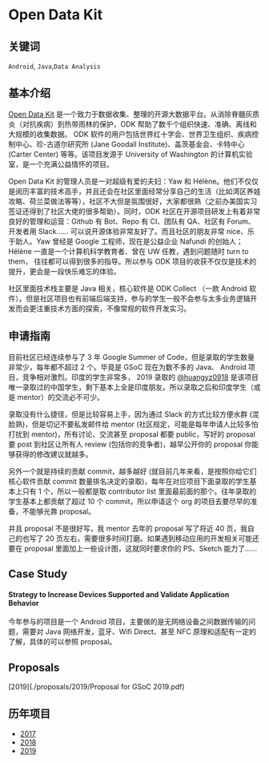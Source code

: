 
# Open Data Kit

## 关键词
`Android`, `Java`,`Data Analysis`

## 基本介绍

[Open Data Kit](https://opendatakit.org/) 是一个致力于数据收集、整理的开源大数据平台。从消除脊髓灰质炎（对抗疾病）到热带雨林的保护，ODK 帮助了数千个组织快速、准确、离线和大规模的收集数据。 ODK 软件的用户包括世界红十字会、世界卫生组织、疾病控制中心、珍-古道尔研究所 (Jane Goodall Institute)、盖茨基金会、卡特中心 (Carter Center) 等等。该项目发源于 University of Washington 的计算机实验室，是一个充满公益情怀的项目。

Open Data Kit 的管理人员是一对超级有爱的夫妇：Yaw 和 Hélène。他们不仅仅是阅历丰富的技术高手，并且还会在社区里面经常分享自己的生活（比如湾区养娃攻略、荷兰菜做法等等），社区不大但是氛围很好，大家都很熟（之前办美国实习签证还得到了社区大佬的很多帮助）。同时，ODK 社区在开源项目研发上有着非常良好的管理和运营：Github 有 Bot、Repo 有 CI、团队有 QA、社区有 Forum、开发者用 Slack…… 可以说开源体验非常友好了。而且社区的朋友非常 nice、乐于助人。Yaw 曾经是 Google 工程师，现在是公益企业 Nafundi 的创始人；Hélène 一直是一个计算机科学教育者、曾在 UW 任教，遇到问题随时 turn to them， 往往都可以得到很多的指导。所以参与 ODK 项目的收获不仅仅是技术的提升，更会是一段快乐难忘的体验。

社区里面技术栈主要是 Java 相关，核心软件是 ODK Collect （一款 Android 软件）。但是社区项目也有前端后端支持，参与的学生一般不会参与太多业务逻辑开发而会更注重技术方面的探索，不像常规的软件开发实习。


## 申请指南

目前社区已经连续参与了 3 年 Google Summer of Code，但是录取的学生数量非常少，每年都不超过 2 个。毕竟是 GSoC 现在为数不多的 Java、 Android 项目，竞争相对激烈。印度的学生非常多， 2019 录取的 [@huangyz0918](https://github.com/huangyz0918) 是该项目唯一录取过的中国学生，剩下基本上全是印度朋友。所以录取之后和印度学生（或是 mentor）的交流必不可少。

录取没有什么捷径，但是比较容易上手，因为通过 Slack 的方式比较方便水群 (混脸熟)，但是切记不要私发邮件给 mentor (社区规定，可能是每年申请人比较多怕打扰到 mentor)，所有讨论、交流甚至 proposal 都要 public，写好的 proposal 要 post 到社区让所有人 review (包括你的竞争者)，越早公开你的 proposal 你能够获得的修改建议就越多。

另外一个就是持续的贡献 commit，越多越好 (就目前几年来看，是按照你给它们核心软件贡献 commit 数量排名决定的录取)，每年在对应项目下面录取的学生基本上只有 1 个，所以一般都是取 contributor list 里面最前面的那个。往年录取的学生基本上都贡献了超过 10 个 commit，所以申请这个 org 的项目去要尽早的准备，不能够光靠 proposal。

并且 proposal 不是很好写，我 mentor 去年的 proposal 写了将近 40 页，我自己的也写了 20 页左右，需要很多时间打磨。如果遇到移动应用的开发相关可能还要在 proposal 里面加上一些设计图，这就同时要求你的 PS、Sketch 能力了……

## Case Study

#### Strategy to Increase Devices Supported and Validate Application Behavior

今年参与的项目是一个 Android 项目，主要做的是无网络设备之间数据传输的问题，需要对 Java 网络开发，蓝牙、Wifi Direct、甚至 NFC 原理和适配有一定的了解，具体的可以参照 proposal。

## Proposals

[2019](./proposals/2019/Proposal for GSoC 2019.pdf)


## 历年项目
* [2017](https://summerofcode.withgoogle.com/archive/2017/organizations/4593100034932736/)
* [2018](https://summerofcode.withgoogle.com/archive/2018/organizations/6544367028273152/)
* [2019](https://summerofcode.withgoogle.com/organizations/4640843558813696/)
